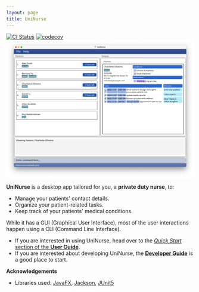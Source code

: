 ```yaml
---
layout: page
title: UniNurse
---
```


[![CI Status](https://github.com/se-edu/addressbook-level3/workflows/Java%20CI/badge.svg)](https://github.com/se-edu/addressbook-level3/actions)
[![codecov](https://codecov.io/gh/AY2223S1-CS2103T-T12-4/tp/branch/master/graph/badge.svg?token=BVXZ3UNHW2)](https://codecov.io/gh/AY2223S1-CS2103T-T12-4/tp)
![Ui](images/Ui.png)

**UniNurse** is a desktop app tailored for you, a **private duty nurse**, to:
* Manage your patients' contact details.
* Organize your patient-related tasks.
* Keep track of your patients' medical conditions.

While it has a GUI (Graphical User Interface), most of the user interactions happen using a CLI (Command Line Interface).

* If you are interested in using UniNurse, head over to the [_Quick Start_ section of the **User Guide**](UserGuide.html#quick-start).
* If you are interested about developing UniNurse, the [**Developer Guide**](DeveloperGuide.html) is a good place to start.

**Acknowledgements**

* Libraries used: [JavaFX](https://openjfx.io/), [Jackson](https://github.com/FasterXML/jackson), [JUnit5](https://github.com/junit-team/junit5)
